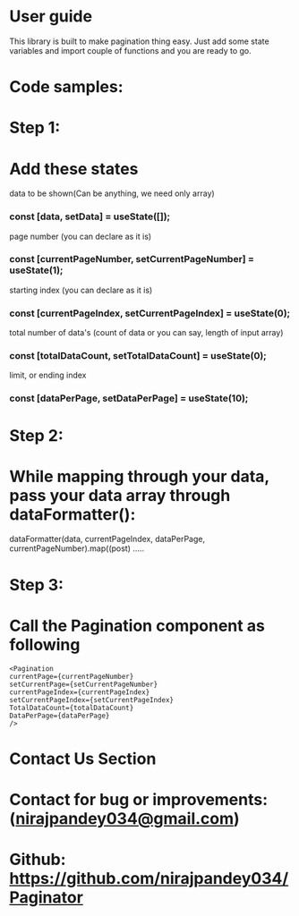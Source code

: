 # User guide

This library is built to make pagination thing easy.
Just add some state variables and import couple of functions and you are ready to go.

# Code samples:

# Step 1:

# Add these states

data to be shown(Can be anything, we need only array)

### const [data, setData] = useState([]);

page number (you can declare as it is)

### const [currentPageNumber, setCurrentPageNumber] = useState(1);

starting index (you can declare as it is)

### const [currentPageIndex, setCurrentPageIndex] = useState(0);

total number of data's (count of data or you can say, length of input array)


### const [totalDataCount, setTotalDataCount] = useState(0);

limit, or ending index

### const [dataPerPage, setDataPerPage] = useState(10);

# Step 2:

# While mapping through your data, pass your data array through dataFormatter():

dataFormatter(data, currentPageIndex, dataPerPage, currentPageNumber).map((post) .....

# Step 3:

# Call the Pagination component as following

```
<Pagination
currentPage={currentPageNumber}
setCurrentPage={setCurrentPageNumber}
currentPageIndex={currentPageIndex}
setCurrentPageIndex={setCurrentPageIndex}
TotalDataCount={totalDataCount}
DataPerPage={dataPerPage}
/>
```

# Contact Us Section

# Contact for bug or improvements: (nirajpandey034@gmail.com)

# Github: https://github.com/nirajpandey034/Paginator
